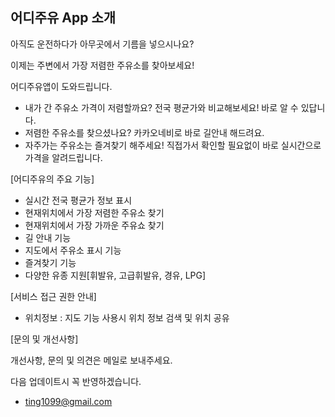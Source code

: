 ## 어디주유 App 소개



아직도 운전하다가 아무곳에서 기름을 넣으시나요?

이제는 주변에서 가장 저렴한 주유소를 찾아보세요! 

어디주유앱이 도와드립니다.



- 내가 간 주유소 가격이 저렴할까요? 전국 평균가와 비교해보세요! 바로 알 수 있답니다.
- 저렴한 주유소를 찾으셨나요? 카카오네비로 바로 길안내 해드려요.
- 자주가는 주유소는 즐겨찾기 해주세요! 직접가서 확인할 필요없이 바로 실시간으로 가격을 알려드립니다.



[어디주유의 주요 기능]

- 실시간 전국 평균가 정보 표시
- 현재위치에서 가장 저렴한 주유소 찾기
- 현재위치에서 가장 가까운 주유쇼 찾기
- 길 안내 기능
- 지도에서 주유소 표시 기능
- 즐겨찾기 기능
- 다양한 유종 지원[휘발유, 고급휘발유, 경유, LPG]



[서비스 접근 권한 안내]

- 위치정보 : 지도 기능 사용시 위치 정보 검색 및 위치 공유



[문의 및 개선사항]

개선사항, 문의 및 의견은 메일로 보내주세요.

다음 업데이트시 꼭 반영하겠습니다.

- ting1099@gmail.com